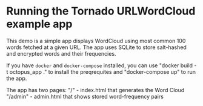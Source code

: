 Running the Tornado URLWordCloud example app
====================================
This demo is a simple app displays WordCloud using most common 100 words fetched at a given URL. The app uses SQLite to store salt-hashed and encrypted words and their frequencies. 

If you have `docker` and `docker-compose` installed, you can use "docker build -t octopus_app ." to install the preqrequites and "docker-compose up" to run the app.

The app has two pages:
"/" - index.html that generates the Word Cloud
"/admin" - admin.html that shows stored word-frequency pairs